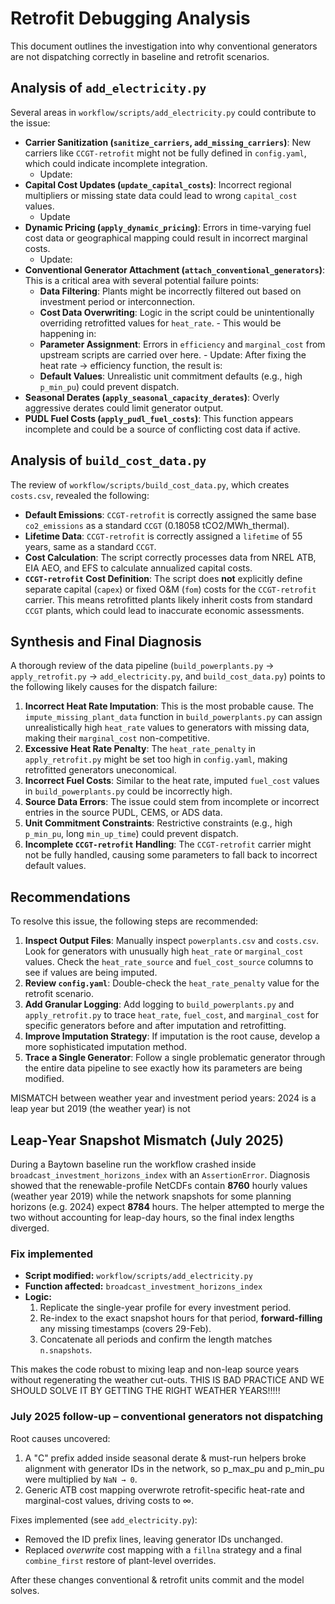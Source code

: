 # Retrofit Debugging Analysis

This document outlines the investigation into why conventional generators are not dispatching correctly in baseline and retrofit scenarios.

## Analysis of `add_electricity.py`

Several areas in `workflow/scripts/add_electricity.py` could contribute to the issue:

*   **Carrier Sanitization (`sanitize_carriers`, `add_missing_carriers`)**: New carriers like `CCGT-retrofit` might not be fully defined in `config.yaml`, which could indicate incomplete integration.
    - Update: 
*   **Capital Cost Updates (`update_capital_costs`)**: Incorrect regional multipliers or missing state data could lead to wrong `capital_cost` values.
    - Update
*   **Dynamic Pricing (`apply_dynamic_pricing`)**: Errors in time-varying fuel cost data or geographical mapping could result in incorrect marginal costs.
    - Update: 
*   **Conventional Generator Attachment (`attach_conventional_generators`)**: This is a critical area with several potential failure points:
    *   **Data Filtering**: Plants might be incorrectly filtered out based on investment period or interconnection.
    *   **Cost Data Overwriting**: Logic in the script could be unintentionally overriding retrofitted values for `heat_rate`.
            - This would be happening in:
    *   **Parameter Assignment**: Errors in `efficiency` and `marginal_cost` from upstream scripts are carried over here.
            - Update: After fixing the heat rate -> efficiency function, the result is: 
    *   **Default Values**: Unrealistic unit commitment defaults (e.g., high `p_min_pu`) could prevent dispatch.
*   **Seasonal Derates (`apply_seasonal_capacity_derates`)**: Overly aggressive derates could limit generator output.
*   **PUDL Fuel Costs (`apply_pudl_fuel_costs`)**: This function appears incomplete and could be a source of conflicting cost data if active.

## Analysis of `build_cost_data.py`

The review of `workflow/scripts/build_cost_data.py`, which creates `costs.csv`, revealed the following:

*   **Default Emissions**: `CCGT-retrofit` is correctly assigned the same base `co2_emissions` as a standard `CCGT` (0.18058 tCO2/MWh_thermal).
*   **Lifetime Data**: `CCGT-retrofit` is correctly assigned a `lifetime` of 55 years, same as a standard `CCGT`.
*   **Cost Calculation**: The script correctly processes data from NREL ATB, EIA AEO, and EFS to calculate annualized capital costs.
*   **`CCGT-retrofit` Cost Definition**: The script does **not** explicitly define separate capital (`capex`) or fixed O&M (`fom`) costs for the `CCGT-retrofit` carrier. This means retrofitted plants likely inherit costs from standard `CCGT` plants, which could lead to inaccurate economic assessments.

## Synthesis and Final Diagnosis

A thorough review of the data pipeline (`build_powerplants.py` -> `apply_retrofit.py` -> `add_electricity.py`, and `build_cost_data.py`) points to the following likely causes for the dispatch failure:

1.  **Incorrect Heat Rate Imputation**: This is the most probable cause. The `impute_missing_plant_data` function in `build_powerplants.py` can assign unrealistically high `heat_rate` values to generators with missing data, making their `marginal_cost` non-competitive.
2.  **Excessive Heat Rate Penalty**: The `heat_rate_penalty` in `apply_retrofit.py` might be set too high in `config.yaml`, making retrofitted generators uneconomical.
3.  **Incorrect Fuel Costs**: Similar to the heat rate, imputed `fuel_cost` values in `build_powerplants.py` could be incorrectly high.
4.  **Source Data Errors**: The issue could stem from incomplete or incorrect entries in the source PUDL, CEMS, or ADS data.
5.  **Unit Commitment Constraints**: Restrictive constraints (e.g., high `p_min_pu`, long `min_up_time`) could prevent dispatch.
6.  **Incomplete `CCGT-retrofit` Handling**: The `CCGT-retrofit` carrier might not be fully handled, causing some parameters to fall back to incorrect default values.

## Recommendations

To resolve this issue, the following steps are recommended:

1.  **Inspect Output Files**: Manually inspect `powerplants.csv` and `costs.csv`. Look for generators with unusually high `heat_rate` or `marginal_cost` values. Check the `heat_rate_source` and `fuel_cost_source` columns to see if values are being imputed.
2.  **Review `config.yaml`**: Double-check the `heat_rate_penalty` value for the retrofit scenario.
3.  **Add Granular Logging**: Add logging to `build_powerplants.py` and `apply_retrofit.py` to trace `heat_rate`, `fuel_cost`, and `marginal_cost` for specific generators before and after imputation and retrofitting.
4.  **Improve Imputation Strategy**: If imputation is the root cause, develop a more sophisticated imputation method.
5.  **Trace a Single Generator**: Follow a single problematic generator through the entire data pipeline to see exactly how its parameters are being modified.


MISMATCH between weather year and investment period years: 2024 is a leap year but 2019 (the weather year) is not 

## Leap-Year Snapshot Mismatch (July 2025)

During a Baytown baseline run the workflow crashed inside
`broadcast_investment_horizons_index` with an `AssertionError`.
Diagnosis showed that the renewable-profile NetCDFs contain **8760** hourly
values (weather year 2019) while the network snapshots for some planning
horizons (e.g. 2024) expect **8784** hours.  The helper attempted to merge the
two without accounting for leap-day hours, so the final index lengths
diverged.

### Fix implemented
*  **Script modified:** `workflow/scripts/add_electricity.py`
*  **Function affected:** `broadcast_investment_horizons_index`
*  **Logic:**
   1.  Replicate the single-year profile for every investment period.
   2.  Re-index to the exact snapshot hours for that period, **forward-filling**
       any missing timestamps (covers 29-Feb).
   3.  Concatenate all periods and confirm the length matches `n.snapshots`.

This makes the code robust to mixing leap and non-leap source years without
regenerating the weather cut-outs. THIS IS BAD PRACTICE AND WE SHOULD SOLVE IT BY GETTING THE RIGHT WEATHER YEARS!!!!!

### July 2025 follow-up – conventional generators not dispatching

Root causes uncovered:
1. A "C" prefix added inside seasonal derate & must-run helpers broke
   alignment with generator IDs in the network, so p_max_pu and p_min_pu
   were multiplied by `NaN → 0`.
2. Generic ATB cost mapping overwrote retrofit-specific heat-rate and
   marginal-cost values, driving costs to ∞.

Fixes implemented (see `add_electricity.py`):
* Removed the ID prefix lines, leaving generator IDs unchanged.
* Replaced *overwrite* cost mapping with a `fillna` strategy and a final
  `combine_first` restore of plant-level overrides.

After these changes conventional & retrofit units commit and the model
solves.
